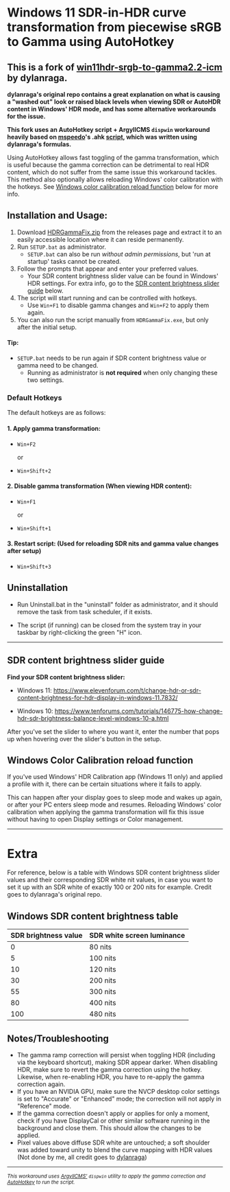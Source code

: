 # Windows 11 SDR-in-HDR curve transformation from piecewise sRGB to Gamma using AutoHotkey

## This is a fork of [win11hdr-srgb-to-gamma2.2-icm](https://github.com/dylanraga/win11hdr-srgb-to-gamma2.2-icm) by dylanraga. 
**dylanraga's original repo contains a great explanation on what is causing a "washed out" look or raised black levels when viewing SDR or AutoHDR content in Windows' HDR mode, and has some alternative workarounds for the issue.**

**This fork uses an AutoHotkey script + ArgyllCMS `dispwin` workaround heavily based on [mspeedo](https://github.com/mspeedo)'s .ahk [script](https://github.com/dylanraga/win11hdr-srgb-to-gamma2.2-icm/issues/7), which was written using dylanraga's formulas.**

Using AutoHotkey allows fast toggling of the gamma transformation, which is useful because the gamma correction can be detrimental to real HDR content, which do not suffer from the same issue this workaround tackles.
This method also optionally allows reloading Windows' color calibration with the hotkeys. See [Windows color calibration reload function](https://github.com/Animesh-Does-Code/win11hdr-srgb-to-gamma2.2-ahk?tab=readme-ov-file#windows-color-calibration-reload-function) below for more info.

## Installation and Usage:

1. Download [HDRGammaFix.zip](https://github.com/Animesh-Does-Code/win11hdr-srgb-to-gamma2.2-ahk/releases/latest/download/HDRGammaFix.zip) from the releases page and extract it to an easily accessible location where it can reside permanently.
2. Run `SETUP.bat` as administrator.
   - `SETUP.bat` can also be run _without admin permissions_, but 'run at startup' tasks cannot be created.
3. Follow the prompts that appear and enter your preferred values.
   - Your SDR content brightness slider value can be found in Windows' HDR settings. For extra info, go to the [SDR content brightness slider guide](https://github.com/Animesh-Does-Code/win11hdr-srgb-to-gamma2.2-ahk?tab=readme-ov-file#sdr-content-brightness-slider-guide) below.
4. The script will start running and can be controlled with hotkeys.
   - Use `Win+F1` to disable gamma changes and `Win+F2` to apply them again.
5. You can also run the script manually from `HDRGammaFix.exe`, but only after the initial setup.

#### Tip:

- `SETUP.bat` needs to be run again if SDR content brightness value or gamma need to be changed.
  - Running as administrator is **not required** when only changing these two settings.

### Default Hotkeys

The default hotkeys are as follows:

#### 1. Apply gamma transformation:

   - `Win+F2`
     
     or
     
   - `Win+Shift+2`

#### 2. Disable gamma transformation (When viewing HDR content):

   - `Win+F1`
     
     or
     
   - `Win+Shift+1`

#### 3. Restart script: (Used for reloading SDR nits and gamma value changes after setup)

   - `Win+Shift+3`

## Uninstallation

- Run Uninstall.bat in the "uninstall" folder as administrator, and it should remove the task from task scheduler, if it exists.

- The script (if running) can be closed from the system tray in your taskbar by right-clicking the green "H" icon.

<hr>

## SDR content brightness slider guide

**Find your SDR content brightness slider:**

- Windows 11: https://www.elevenforum.com/t/change-hdr-or-sdr-content-brightness-for-hdr-display-in-windows-11.7832/

- Windows 10: https://www.tenforums.com/tutorials/146775-how-change-hdr-sdr-brightness-balance-level-windows-10-a.html

After you've set the slider to where you want it, enter the number that pops up when hovering over the slider's button in the setup.

## Windows Color Calibration reload function

If you've used Windows' HDR Calibration app (Windows 11 only) and applied a profile with it, there can be certain situations where it fails to apply.

This can happen after your display goes to sleep mode and wakes up again, or after your PC enters sleep mode and resumes. Reloading Windows' 
color calibration when applying the gamma transformation will fix this issue without having to open Display settings or Color management.

<hr>

<h1>Extra</h1>

For reference, below is a table with Windows SDR content brightness slider values and their corresponding SDR white nit values, in case you want to set it up with an SDR white of exactly 100 or 200 nits for example. Credit goes to dylanraga's original repo.

## Windows SDR content brightness table

| SDR brightness value | SDR white screen luminance |
| -------------------- | -------------------------- |
| 0                    | 80 nits                    |
| 5                    | 100 nits                   |
| 10                   | 120 nits                   |
| 30                   | 200 nits                   |
| 55                   | 300 nits                   |
| 80                   | 400 nits                   |
| 100                  | 480 nits                   |

## Notes/Troubleshooting

- The gamma ramp correction will persist when toggling HDR (including via the keyboard shortcut), making SDR appear darker. When disabling HDR, make sure to revert the gamma correction using the hotkey. Likewise, when re-enabling HDR, you have to re-apply the gamma correction again.
- If you have an NVIDIA GPU, make sure the NVCP desktop color settings is set to "Accurate" or "Enhanced" mode; the correction will not apply in "Reference" mode.
- If the gamma correction doesn't apply or applies for only a moment, check if you have DisplayCal or other similar software running in the background and close them. This should allow the changes to be applied.
- Pixel values above diffuse SDR white are untouched; a soft shoulder was added toward unity to blend the curve mapping with HDR values (Not done by me, all credit goes to [dylanraga](https://github.com/dylanraga))

<hr>

<small><em> This workaround uses [ArgyllCMS'](https://www.argyllcms.com/) `dispwin` utility to apply the gamma correction and [AutoHotkey](https://www.autohotkey.com/) to run the script.</em></small>
